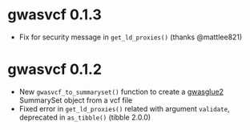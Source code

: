 # gwasvcf 0.1.3

* Fix for security message in `get_ld_proxies()` (thanks @mattlee821)

# gwasvcf 0.1.2

* New `gwasvcf_to_summaryset()` function to create a [gwasglue2](https://mrcieu.github.io/gwasglue2) SummarySet object from a vcf file
* Fixed error in `get_ld_proxies()` related with argument `validate`, deprecated in `as_tibble()` (tibble 2.0.0)
